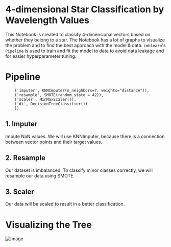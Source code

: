 # 4-dimensional Star Classification by Wavelength Values
This Notebook is created to classify 4-dimensional vectors based on whether they belong to a star. The Notebook has a lot of graphs to visualize the problem and to find the best approach with the model & data. ```imblearn```'s ```Pipeline``` is used to train and fit the model to data to avoid data leakage and for easier hyperparameter tuning.

# Pipeline
```pipe = Pipeline([
    ('imputer', KNNImputer(n_neighbors=7, weights="distance")),   
    ('resample', SMOTE(random_state = 42)),
    ('scaler', MinMaxScaler()),
    ('dt', DecisionTreeClassifier())
    ])
```
## 1. Imputer
Impute NaN values. We will use KNNImputer, because there is a connection between vector points and their target values.


## 2. Resample
Our dataset is imbalanced. To classify minor classes correctly, we will resample our data using SMOTE.


## 3. Scaler
Our data will be scaled to result in a better classification. 


# Visualizing the Tree
![image](https://github.com/nazayis/star-classification/assets/69856039/9e56dfed-2cae-4ab3-a5ab-609593ea4845)
